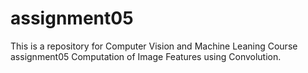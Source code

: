 # assignment05
This is a repository for Computer Vision and Machine Leaning Course assignment05 Computation of Image Features using Convolution.
